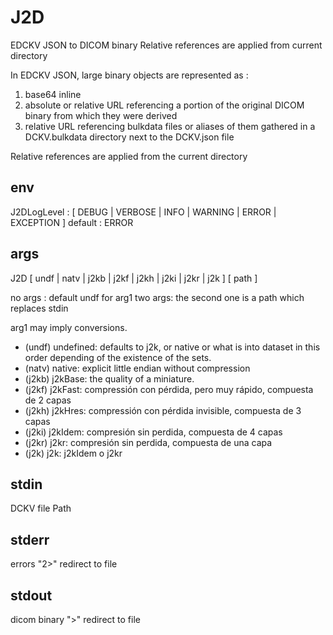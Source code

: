 # J2D

EDCKV JSON to DICOM binary
Relative references are applied from current directory 

In EDCKV JSON, large binary objects are represented as :
1)  base64 inline
2)  absolute or relative URL referencing a portion of the original DICOM binary from which they were derived
3)  relative URL referencing bulkdata files or aliases of them gathered in a DCKV.bulkdata directory next to the DCKV.json file

Relative references are applied from the current directory 

## env
J2DLogLevel : [ DEBUG | VERBOSE | INFO | WARNING | ERROR | EXCEPTION ]
default : ERROR

## args
J2D [ undf | natv | j2kb | j2kf | j2kh | j2ki | j2kr | j2k ] [ path ]

no args : default undf for arg1
two args: the second one is a path which replaces stdin

arg1 may imply conversions.

- (undf) undefined: defaults to j2k, or native or what is into dataset in this order depending of the existence of the sets.
- (natv) native: explicit little endian without compression
- (j2kb) j2kBase: the quality of a miniature.
- (j2kf) j2kFast: compressión con pérdida, pero muy rápido, compuesta de 2 capas
- (j2kh) j2kHres: compressión con pérdida invisible, compuesta de 3 capas
- (j2ki) j2kIdem: compresión sin perdida, compuesta de 4 capas
- (j2kr) j2kr: compresión sin perdida, compuesta de una capa
- (j2k) j2k: j2kIdem o j2kr


## stdin
DCKV file Path

## stderr
errors
"2>" redirect to file

## stdout
dicom binary
">" redirect to file
